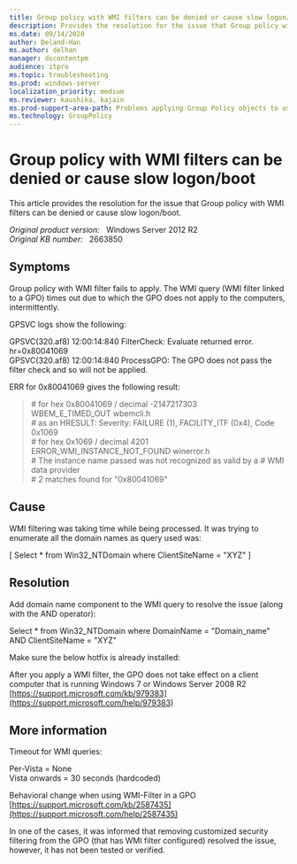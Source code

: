 ```yaml
---
title: Group policy with WMI filters can be denied or cause slow logon/boot
description: Provides the resolution for the issue that Group policy with WMI filters can be denied or cause slow logon/boot
ms.date: 09/14/2020
author: Deland-Han
ms.author: delhan 
manager: dscontentpm
audience: itpro
ms.topic: troubleshooting
ms.prod: windows-server
localization_priority: medium
ms.reviewer: kaushika, kajain
ms.prod-support-area-path: Problems applying Group Policy objects to users or computers
ms.technology: GroupPolicy
---
```

# Group policy with WMI filters can be denied or cause slow logon/boot

This article provides the resolution for the issue that Group policy with WMI filters can be denied or cause slow logon/boot.

_Original product version:_ &nbsp; Windows Server 2012 R2  
_Original KB number:_ &nbsp; 2663850

## Symptoms

Group policy with WMI filter fails to apply. The WMI query (WMI filter linked to a GPO) times out due to which the GPO does not apply to the computers, intermittently.

GPSVC logs show the following:

GPSVC(320.af8) 12:00:14:840 FilterCheck: Evaluate returned error. hr=0x80041069  
GPSVC(320.af8) 12:00:14:840 ProcessGPO: The GPO does not pass the filter check and so will not be applied.  

ERR for 0x80041069 gives the following result:

>\# for hex 0x80041069 / decimal -2147217303  
> WBEM_E_TIMED_OUT wbemcli.h  
  \# as an HRESULT: Severity: FAILURE (1), FACILITY_ITF (0x4), Code 0x1069  
  \# for hex 0x1069 / decimal 4201  
   ERROR_WMI_INSTANCE_NOT_FOUND winerror.h  
  \# The instance name passed was not recognized as valid by a
  \# WMI data provider  
  \# 2 matches found for "0x80041069"

## Cause

WMI filtering was taking time while being processed. It was trying to enumerate all the domain names as query used was:

[ Select * from Win32_NTDomain where ClientSiteName  = "XYZ" ]

## Resolution

Add domain name component to the WMI query to resolve the issue (along with the AND operator): 

Select * from Win32_NTDomain where DomainName = "Domain_name" AND ClientSiteName  = "XYZ"

Make sure the below hotfix is already installed:

After you apply a WMI filter, the GPO does not take effect on a client computer that is running Windows 7 or Windows Server 2008 R2
 [https://support.microsoft.com/kb/979383](https://support.microsoft.com/help/979383) 

## More information

Timeout for WMI queries:

Per-Vista = None  
Vista onwards = 30 seconds (hardcoded)

Behavioral change when using WMI-Filter in a GPO  
 [https://support.microsoft.com/kb/2587435](https://support.microsoft.com/help/2587435) 

In one of the cases, it was informed that removing customized security filtering from the GPO (that has WMI filter configured) resolved the issue, however, it has not been tested or verified.
